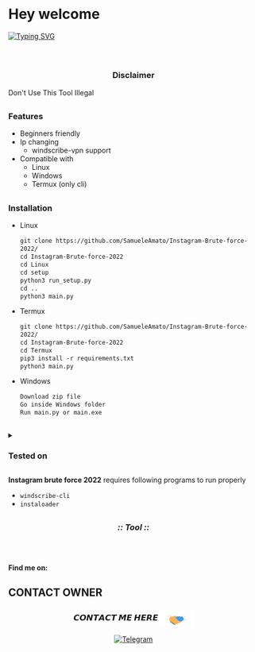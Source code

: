 <p align="center">
  <img src="https://telegra.ph/file/c35e1e480b11925668280.jpg" alt=""/>
</p>
   

# Hey welcome 
[![Typing SVG](https://readme-typing-svg.herokuapp.com/?lines=Welcome+to+PsychoKiller+Insta+Bruteforce+Tool)](https://git.io/typing-svg)


<p align="center">
  <img src="https://img.shields.io/badge/Version-1.0.0-red" alt=""/>
  <img src="https://img.shields.io/badge/Written in-python-blue" alt=""/>
  <img src="https://img.shields.io/badge/Author-PsychoKiller-937DC2" alt=""/>

</p>

##

<h3><p align="center">Disclaimer</p></h3>
   Don't Use This Tool Illegal
</p>

</div>
 

##

### Features
  
- Beginners friendly
- Ip changing
  - windscribe-vpn support
- Compatible with
  - Linux
  - Windows
  - Termux (only cli)

 ## 
  
 ### Installation

- Linux
  ```
  git clone https://github.com/SamueleAmato/Instagram-Brute-force-2022/
  cd Instagram-Brute-force-2022
  cd Linux
  cd setup
  python3 run_setup.py
  cd ..
  python3 main.py
  ```

- Termux
  ```
  git clone https://github.com/SamueleAmato/Instagram-Brute-force-2022/
  cd Instagram-Brute-force-2022
  cd Termux
  pip3 install -r requirements.txt
  python3 main.py
  ``` 
- Windows
  ```
  Download zip file
  Go inside Windows folder
  Run main.py or main.exe
  
  ``` 
 
##

 

<details>
  <summary><h3>Tested on</h3></summary>

- **Ubuntu**
- **Debian**
- **Termux**
</details>
 
  
<b>Instagram brute force 2022</b> requires following programs to run properly 
- `windscribe-cli`
- `instaloader`

##

<h3 align="center"><i>:: Tool ::</i></h3>
<p align="center">
</p>
<p align="center">
  <img src="https://i.ibb.co/hsPnfrz/2022-09-25-17-43.png" alt=""/>
</p>
 
  
##

#### Find me on:
 
## CONTACT OWNER 

<h3 align="center">𝘾𝙊𝙉𝙏𝘼𝘾𝙏 𝙈𝙀 𝙃𝙀𝙍𝙀<img align="center" src="https://github.com/PANDITHAN/PANDITHAN/blob/main/assets/Handshake.gif" height="33px" /></h3>
<p align="center">
<a href="https://t.me/Masterolic"><img alt="Telegram" src="https://img.shields.io/badge/CONTACT ME-2CA5E0?style=for-the-badge&logo=telegram&logoColor=white"/></a>
</p>
     
